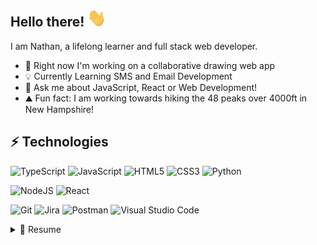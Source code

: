 <h2> Hello there! <img src="https://raw.githubusercontent.com/ABSphreak/ABSphreak/master/gifs/Hi.gif" width="30px"></h2>

I am Nathan, a lifelong learner and full stack web developer.

- :art:&nbsp;Right now I'm working on a collaborative drawing web app
- :bulb:&nbsp;Currently Learning SMS and Email Development
-  	:speech_balloon:&nbsp;Ask me about JavaScript, React or Web Development!
- :mountain:&nbsp;Fun fact: I am working towards hiking the 48 peaks over 4000ft in New Hampshire!
<!--- &nbsp;Read more about my projects at [https://nathanchallender.com/#portfolio]-->

## ⚡ Technologies

![TypeScript](https://img.shields.io/badge/typescript-%23007ACC.svg?style=for-the-badge&logo=typescript&logoColor=white) ![JavaScript](https://img.shields.io/badge/javascript-%23323330.svg?style=for-the-badge&logo=javascript&logoColor=%23F7DF1E) ![HTML5](https://img.shields.io/badge/html5-%23E34F26.svg?style=for-the-badge&logo=html5&logoColor=white) ![CSS3](https://img.shields.io/badge/css3-%231572B6.svg?style=for-the-badge&logo=css3&logoColor=white) ![Python](https://img.shields.io/badge/python-3670A0?style=for-the-badge&logo=python&logoColor=ffdd54)

 ![NodeJS](https://img.shields.io/badge/node.js-6DA55F?style=for-the-badge&logo=node.js&logoColor=white) ![React](https://img.shields.io/badge/react-%2320232a.svg?style=for-the-badge&logo=react&logoColor=%2361DAFB) 

![Git](https://img.shields.io/badge/git-%23F05033.svg?style=for-the-badge&logo=git&logoColor=white) ![Jira](https://img.shields.io/badge/jira-%230A0FFF.svg?style=for-the-badge&logo=jira&logoColor=white) ![Postman](https://img.shields.io/badge/Postman-FF6C37?style=for-the-badge&logo=postman&logoColor=white) ![Visual Studio Code](https://img.shields.io/badge/Visual%20Studio%20Code-0078d7.svg?style=for-the-badge&logo=visual-studio-code&logoColor=white)


<details>
  <summary>📃 Resume</summary>

## Education

- 📖 **Web Development Bootcamp**\
📆 July 2021 - Oct 2021\
📍 **BrainStation** - Miami, FL

- 📖 **Software Engineering**\
📆 July 2015 - July 2017\
📍 **Florida Gulf Coast University** - Estero, FL\
Completed 60 credit hours towards a BS in Software Engineering

</details>
